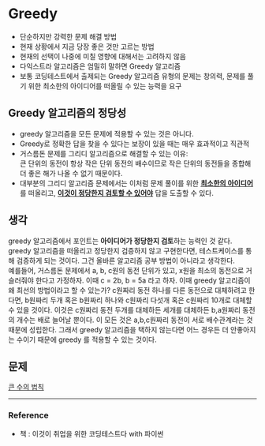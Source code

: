 # Greedy

- 단순하지만 강력한 문제 해결 방법
- 현재 상황에서 지금 당장 좋은 것만 고르는 방법
- 현재의 선택이 나중에 미칠 영향에 대해서는 고려하지 않음
- 다익스트라 알고리즘은 엄밀히 말하면 Greedy 알고리즘
- 보통 코딩테스트에서 출제되는 Greedy 알고리즘 유형의 문제는 창의력, 문제를 풀기 위한 최소한의 아이디어를 떠올릴 수 있는 능력을 요구

## Greedy 알고리즘의 정당성
- greedy 알고리즘을 모든 문제에 적용할 수 있는 것은 아니다. 
- Greedy로 정확한 답을 찾을 수 있다는 보장이 있을 때는 매우 효과적이고 직관적
- 거스름돈 문제를 그리디 알고리즘으로 해결할 수 있는 이유:\
큰 단위의 동전이 항상 작은 단위 동전의 배수이므로 작은 단위의 동전들을 종합해 더 좋은 해가 나올 수 없기 때문이다. 
- 대부분의 그리디 알고리즘 문제에서는 이처럼 문제 풀이를 위한 <u>**최소한의 아이디어**</u>를 떠올리고, <u>**이것이 정당한지 검토할 수 있어야**</u> 답을 도출할 수 있다. 

## 생각
greedy 알고리즘에서 포인트는 **아이디어가 정당한지 검토**하는 능력인 것 같다. greedy 알고리즘을 떠올리고 정당한지 검증하지 않고 구현한다면, 테스트케이스를 통해 검증하게 되는 것이다. 그건 올바른 알고리즘 공부 방법이 아니라고 생각한다. <br>
예를들어, 거스름돈 문제에서 a, b, c원의 동전 단위가 있고, x원을 최소의 동전으로 거슬러줘야 한다고 가정하자.
이때 c = 2b, b = 5a 라고 하자. 이때 greedy 알고리즘이 왜 최선의 방법이라고 할 수 있는가? c원짜리 동전 하나를 다른 동전으로 대체하려고 한다면, b원짜리 두개 혹은 b원짜리 하나와 c원짜리 다섯개 혹은 c원짜리 10개로 대체할 수 있을 것이다. 이것은 c원짜리 동전 두개를 대체하든 세개를 대체하든 b,a원짜리 동전의 개수는 배로 늘어날 뿐이다. 이 모든 것은 a,b,c원짜리 동전이 서로 배수관계라는 것 때문에 성립한다. 그래서 greedy 알고리즘을 택하지 않는다면 어느 경우든 더 안좋아지는 수이기 때문에 greedy 를 적용할 수 있는 것이다. 

## 문제

[큰 수의 법칙](../2023-2023-01/큰수의법칙_greedy.md)

---
### Reference
- 책 : 이것이 취업을 위한 코딩테스트다 with 파이썬